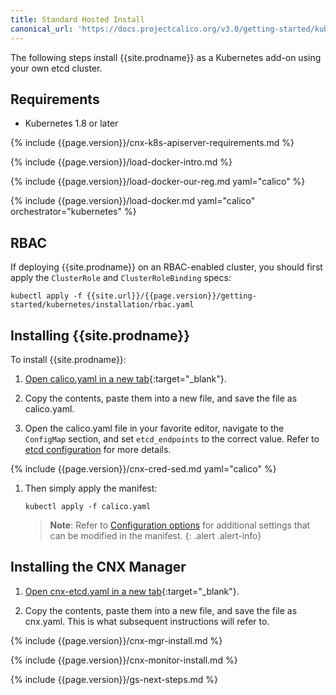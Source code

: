 ```yaml
---
title: Standard Hosted Install
canonical_url: 'https://docs.projectcalico.org/v3.0/getting-started/kubernetes/installation/hosted/hosted'
---
```


The following steps install {{site.prodname}} as a Kubernetes add-on using your own etcd cluster.

## Requirements

- Kubernetes 1.8 or later

{% include {{page.version}}/cnx-k8s-apiserver-requirements.md %}

{% include {{page.version}}/load-docker-intro.md %}

{% include {{page.version}}/load-docker-our-reg.md yaml="calico" %}

{% include {{page.version}}/load-docker.md yaml="calico" orchestrator="kubernetes" %}

## RBAC

If deploying {{site.prodname}} on an RBAC-enabled cluster, you should first apply the `ClusterRole` and `ClusterRoleBinding` specs:

```
kubectl apply -f {{site.url}}/{{page.version}}/getting-started/kubernetes/installation/rbac.yaml
```

## Installing {{site.prodname}}

To install {{site.prodname}}:

1. [Open calico.yaml in a new tab](calico.yaml){:target="_blank"}.

1. Copy the contents, paste them into a new file, and save the file as calico.yaml.

1. Open the calico.yaml file in your favorite editor, navigate to the `ConfigMap`
   section, and set `etcd_endpoints` to the correct value. Refer to [etcd configuration](index#etcd-configuration)
   for more details.

{% include {{page.version}}/cnx-cred-sed.md yaml="calico" %}

1. Then simply apply the manifest:

   ```shell
   kubectl apply -f calico.yaml
   ```

   > **Note**: Refer to [Configuration options](index#configuration-options) for additional
   > settings that can be modified in the manifest.
   {: .alert .alert-info}

## Installing the CNX Manager

1. [Open cnx-etcd.yaml in a new tab](cnx/1.7/cnx-etcd.yaml){:target="_blank"}.

1. Copy the contents, paste them into a new file, and save the file as cnx.yaml.
   This is what subsequent instructions will refer to.
   
{% include {{page.version}}/cnx-mgr-install.md %}

{% include {{page.version}}/cnx-monitor-install.md %}

{% include {{page.version}}/gs-next-steps.md %}
